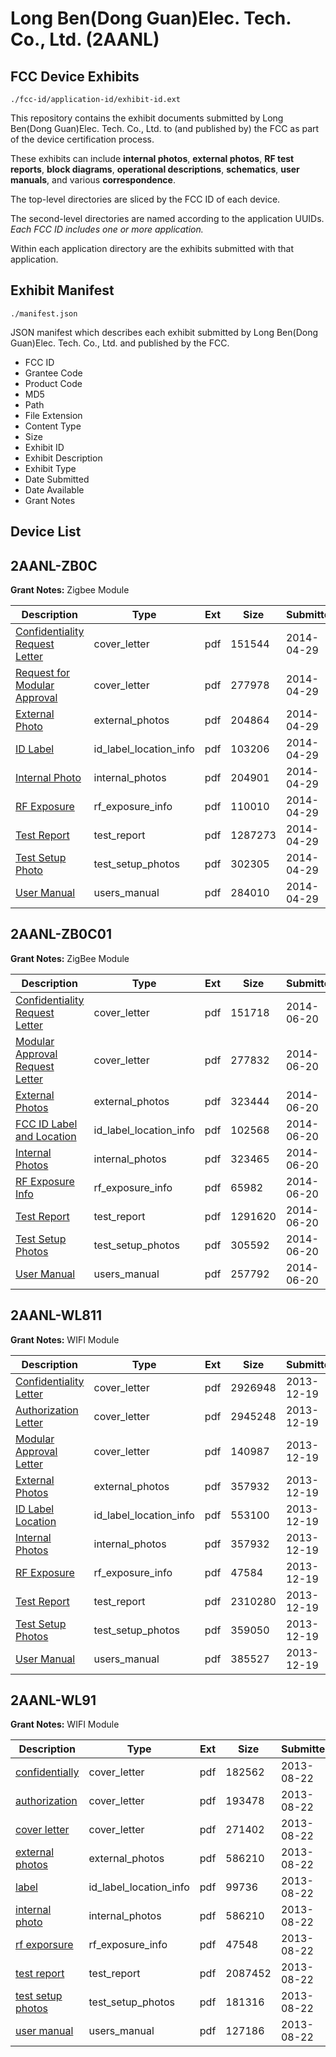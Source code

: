 # Long Ben(Dong Guan)Elec. Tech. Co., Ltd. (2AANL)
## FCC Device Exhibits

```
./fcc-id/application-id/exhibit-id.ext
```

This repository contains the exhibit documents submitted by Long Ben(Dong Guan)Elec. Tech. Co., Ltd. to (and published by) the FCC as part of the device certification process.

These exhibits can include **internal photos**, **external photos**, **RF test reports**, **block diagrams**, **operational descriptions**, **schematics**, **user manuals**, and various **correspondence**.

The top-level directories are sliced by the FCC ID of each device.

The second-level directories are named according to the application UUIDs. *Each FCC ID includes one or more application.*

Within each application directory are the exhibits submitted with that application. 

## Exhibit Manifest

```
./manifest.json
```

JSON manifest which describes each exhibit submitted by Long Ben(Dong Guan)Elec. Tech. Co., Ltd. and published by the FCC.

- FCC ID
- Grantee Code
- Product Code
- MD5
- Path
- File Extension
- Content Type
- Size
- Exhibit ID
- Exhibit Description
- Exhibit Type
- Date Submitted
- Date Available
- Grant Notes

## Device List
## 2AANL-ZB0C
**Grant Notes:** Zigbee Module

| Description | Type | Ext | Size | Submitted | Available |
| ----------- | ---- | --- | ---- | --------- | --------- |
| [Confidentiality Request Letter](2AANL-ZB0C/2325aea1c10c5e8c84b820a9f5ad6f6b/2254899.pdf) | cover_letter | pdf | 151544 | 2014-04-29 | 2014-04-29 |
| [Request for Modular Approval](2AANL-ZB0C/2325aea1c10c5e8c84b820a9f5ad6f6b/2254904.pdf) | cover_letter | pdf | 277978 | 2014-04-29 | 2014-04-29 |
| [External Photo](2AANL-ZB0C/2325aea1c10c5e8c84b820a9f5ad6f6b/2254900.pdf) | external_photos | pdf | 204864 | 2014-04-29 | 2014-04-29 |
| [ID Label](2AANL-ZB0C/2325aea1c10c5e8c84b820a9f5ad6f6b/2254902.pdf) | id_label_location_info | pdf | 103206 | 2014-04-29 | 2014-04-29 |
| [Internal Photo](2AANL-ZB0C/2325aea1c10c5e8c84b820a9f5ad6f6b/2254901.pdf) | internal_photos | pdf | 204901 | 2014-04-29 | 2014-04-29 |
| [RF Exposure](2AANL-ZB0C/2325aea1c10c5e8c84b820a9f5ad6f6b/2254905.pdf) | rf_exposure_info | pdf | 110010 | 2014-04-29 | 2014-04-29 |
| [Test Report](2AANL-ZB0C/2325aea1c10c5e8c84b820a9f5ad6f6b/2254903.pdf) | test_report | pdf | 1287273 | 2014-04-29 | 2014-04-29 |
| [Test Setup Photo](2AANL-ZB0C/2325aea1c10c5e8c84b820a9f5ad6f6b/2254906.pdf) | test_setup_photos | pdf | 302305 | 2014-04-29 | 2014-04-29 |
| [User Manual](2AANL-ZB0C/2325aea1c10c5e8c84b820a9f5ad6f6b/2254907.pdf) | users_manual | pdf | 284010 | 2014-04-29 | 2014-04-29 |
## 2AANL-ZB0C01
**Grant Notes:** ZigBee Module

| Description | Type | Ext | Size | Submitted | Available |
| ----------- | ---- | --- | ---- | --------- | --------- |
| [Confidentiality Request Letter](2AANL-ZB0C01/7674e3f7eb3655fd8fd540969d2e469b/2301330.pdf) | cover_letter | pdf | 151718 | 2014-06-20 | 2014-06-20 |
| [Modular Approval Request Letter](2AANL-ZB0C01/7674e3f7eb3655fd8fd540969d2e469b/2301331.pdf) | cover_letter | pdf | 277832 | 2014-06-20 | 2014-06-20 |
| [External Photos](2AANL-ZB0C01/7674e3f7eb3655fd8fd540969d2e469b/2301332.pdf) | external_photos | pdf | 323444 | 2014-06-20 | 2014-06-20 |
| [FCC ID Label and Location](2AANL-ZB0C01/7674e3f7eb3655fd8fd540969d2e469b/2301334.pdf) | id_label_location_info | pdf | 102568 | 2014-06-20 | 2014-06-20 |
| [Internal Photos](2AANL-ZB0C01/7674e3f7eb3655fd8fd540969d2e469b/2301333.pdf) | internal_photos | pdf | 323465 | 2014-06-20 | 2014-06-20 |
| [RF Exposure Info](2AANL-ZB0C01/7674e3f7eb3655fd8fd540969d2e469b/2301338.pdf) | rf_exposure_info | pdf | 65982 | 2014-06-20 | 2014-06-20 |
| [Test Report](2AANL-ZB0C01/7674e3f7eb3655fd8fd540969d2e469b/2301335.pdf) | test_report | pdf | 1291620 | 2014-06-20 | 2014-06-20 |
| [Test Setup Photos](2AANL-ZB0C01/7674e3f7eb3655fd8fd540969d2e469b/2301336.pdf) | test_setup_photos | pdf | 305592 | 2014-06-20 | 2014-06-20 |
| [User Manual](2AANL-ZB0C01/7674e3f7eb3655fd8fd540969d2e469b/2301337.pdf) | users_manual | pdf | 257792 | 2014-06-20 | 2014-06-20 |
## 2AANL-WL811
**Grant Notes:** WIFI Module

| Description | Type | Ext | Size | Submitted | Available |
| ----------- | ---- | --- | ---- | --------- | --------- |
| [Confidentiality Letter](2AANL-WL811/03891fc5a97e1efa87a615bb0fe5fc09/2146645.pdf) | cover_letter | pdf | 2926948 | 2013-12-19 | 2013-12-19 |
| [Authorization Letter](2AANL-WL811/03891fc5a97e1efa87a615bb0fe5fc09/2146646.pdf) | cover_letter | pdf | 2945248 | 2013-12-19 | 2013-12-19 |
| [Modular Approval Letter](2AANL-WL811/03891fc5a97e1efa87a615bb0fe5fc09/2146647.pdf) | cover_letter | pdf | 140987 | 2013-12-19 | 2013-12-19 |
| [External Photos](2AANL-WL811/03891fc5a97e1efa87a615bb0fe5fc09/2146649.pdf) | external_photos | pdf | 357932 | 2013-12-19 | 2013-12-19 |
| [ID Label Location](2AANL-WL811/03891fc5a97e1efa87a615bb0fe5fc09/2146652.pdf) | id_label_location_info | pdf | 553100 | 2013-12-19 | 2013-12-19 |
| [Internal Photos](2AANL-WL811/03891fc5a97e1efa87a615bb0fe5fc09/2146649.pdf) | internal_photos | pdf | 357932 | 2013-12-19 | 2013-12-19 |
| [RF Exposure](2AANL-WL811/03891fc5a97e1efa87a615bb0fe5fc09/2146654.pdf) | rf_exposure_info | pdf | 47584 | 2013-12-19 | 2013-12-19 |
| [Test Report](2AANL-WL811/03891fc5a97e1efa87a615bb0fe5fc09/2146651.pdf) | test_report | pdf | 2310280 | 2013-12-19 | 2013-12-19 |
| [Test Setup Photos](2AANL-WL811/03891fc5a97e1efa87a615bb0fe5fc09/2146650.pdf) | test_setup_photos | pdf | 359050 | 2013-12-19 | 2013-12-19 |
| [User Manual](2AANL-WL811/03891fc5a97e1efa87a615bb0fe5fc09/2146653.pdf) | users_manual | pdf | 385527 | 2013-12-19 | 2013-12-19 |
## 2AANL-WL91
**Grant Notes:** WIFI Module

| Description | Type | Ext | Size | Submitted | Available |
| ----------- | ---- | --- | ---- | --------- | --------- |
| [confidentially](2AANL-WL91/959e86c4f3d3be1dee3cb0120ae58c14/2051174.pdf) | cover_letter | pdf | 182562 | 2013-08-22 | 2013-08-22 |
| [authorization](2AANL-WL91/959e86c4f3d3be1dee3cb0120ae58c14/2051175.pdf) | cover_letter | pdf | 193478 | 2013-08-22 | 2013-08-22 |
| [cover letter](2AANL-WL91/959e86c4f3d3be1dee3cb0120ae58c14/2051181.pdf) | cover_letter | pdf | 271402 | 2013-08-22 | 2013-08-22 |
| [external photos](2AANL-WL91/959e86c4f3d3be1dee3cb0120ae58c14/2051176.pdf) | external_photos | pdf | 586210 | 2013-08-22 | 2013-08-22 |
| [label](2AANL-WL91/959e86c4f3d3be1dee3cb0120ae58c14/2051180.pdf) | id_label_location_info | pdf | 99736 | 2013-08-22 | 2013-08-22 |
| [internal photo](2AANL-WL91/959e86c4f3d3be1dee3cb0120ae58c14/2051176.pdf) | internal_photos | pdf | 586210 | 2013-08-22 | 2013-08-22 |
| [rf exporsure](2AANL-WL91/959e86c4f3d3be1dee3cb0120ae58c14/2051182.pdf) | rf_exposure_info | pdf | 47548 | 2013-08-22 | 2013-08-22 |
| [test report](2AANL-WL91/959e86c4f3d3be1dee3cb0120ae58c14/2051178.pdf) | test_report | pdf | 2087452 | 2013-08-22 | 2013-08-22 |
| [test setup photos](2AANL-WL91/959e86c4f3d3be1dee3cb0120ae58c14/2051177.pdf) | test_setup_photos | pdf | 181316 | 2013-08-22 | 2013-08-22 |
| [user manual](2AANL-WL91/959e86c4f3d3be1dee3cb0120ae58c14/2051179.pdf) | users_manual | pdf | 127186 | 2013-08-22 | 2013-08-22 |
